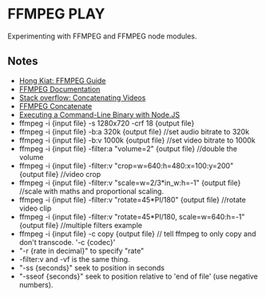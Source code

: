 # FFMPEG PLAY
Experimenting with FFMPEG and FFMPEG node modules.

## Notes
- [Hong Kiat: FFMPEG Guide](http://www.hongkiat.com/blog/ffmpeg-guide/)
- [FFMPEG Documentation](https://ffmpeg.org/ffmpeg.html)
- [Stack overflow: Concatenating Videos](http://stackoverflow.com/questions/7333232/concatenate-two-mp4-files-using-ffmpeg)
- [FFMPEG Concatenate](https://trac.ffmpeg.org/wiki/Concatenate)
- [Executing a Command-Line Binary with Node.JS](http://stackoverflow.com/questions/20643470/execute-a-command-line-binary-with-node-js)
- ffmpeg -i {input file} -s 1280x720 -crf 18 {output file}
- ffmpeg -i {input file} -b:a 320k {output file}    //set audio bitrate to 320k
- ffmpeg -i {input file} -b:v 1000k {output file}   //set video bitrate to 1000k
- ffmpeg -i {input file} -filter:a "volume=2" {output file}     //double the volume
- ffmpeg -i {input file} -filter:v "crop=w=640:h=480:x=100:y=200" {output file}   //video crop
- ffmpeg -i {input file} -filter:v "scale=w=2/3*in_w:h=-1" {output file}           //scale with maths and proportional scaling.
- ffmpeg -i {input file} -filter:v "rotate=45*PI/180" {output file}     //rotate video clip
- ffmpeg -i {input file} -filter:v "rotate=45*PI/180, scale=w=640:h=-1" {output file}   //multiple filters example
- ffmpeg -i {input file} -c copy {output file}      // tell ffmpeg to only copy and don't transcode. '-c {codec}'
- "-r {rate in decimal}" to specify "rate"
- -filter:v and -vf is the same thing.
- "-ss {seconds}" seek to position in seconds
- "-sseof {seconds}" seek to position relative to 'end of file' (use negative numbers).
